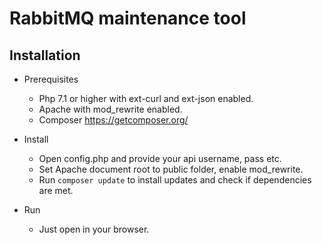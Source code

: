 # RabbitMQ maintenance tool

## Installation

* Prerequisites
  * Php 7.1 or higher with ext-curl and ext-json enabled.
  * Apache with mod_rewrite  enabled.
  * Composer https://getcomposer.org/  
    
* Install
  * Open config.php and provide your api username, pass etc.
  * Set Apache document root to public folder, enable mod_rewrite.  
  * Run `composer update` to install updates and check if dependencies are met.
     
* Run
  * Just open in your browser.
